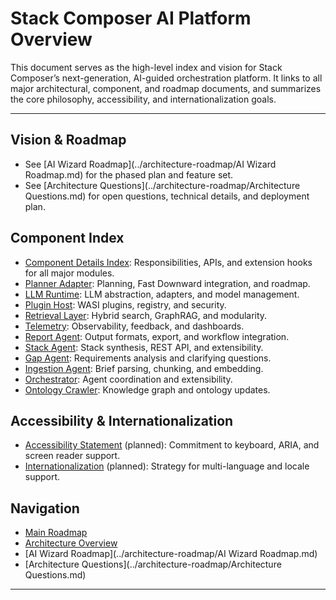 # Stack Composer AI Platform Overview

This document serves as the high-level index and vision for Stack Composer’s next-generation, AI-guided orchestration platform. It links to all major architectural, component, and roadmap documents, and summarizes the core philosophy, accessibility, and internationalization goals.

---

## Vision & Roadmap

- See [AI Wizard Roadmap](../architecture-roadmap/AI Wizard Roadmap.md) for the phased plan and feature set.
- See [Architecture Questions](../architecture-roadmap/Architecture Questions.md) for open questions, technical details, and deployment plan.

## Component Index

- [Component Details Index](../extensibility/component-details.md): Responsibilities, APIs, and extension hooks for all major modules.
- [Planner Adapter](../component-details/planner-adapter.md): Planning, Fast Downward integration, and roadmap.
- [LLM Runtime](../component-details/llm-runtime.md): LLM abstraction, adapters, and model management.
- [Plugin Host](../component-details/plugin-host.md): WASI plugins, registry, and security.
- [Retrieval Layer](../component-details/retrieval-layer.md): Hybrid search, GraphRAG, and modularity.
- [Telemetry](../component-details/telemetry.md): Observability, feedback, and dashboards.
- [Report Agent](../component-details/report-agent.md): Output formats, export, and workflow integration.
- [Stack Agent](../component-details/stack-agent.md): Stack synthesis, REST API, and extensibility.
- [Gap Agent](../component-details/gap-agent.md): Requirements analysis and clarifying questions.
- [Ingestion Agent](../component-details/ingestion-agent.md): Brief parsing, chunking, and embedding.
- [Orchestrator](../component-details/orchestrator.md): Agent coordination and extensibility.
- [Ontology Crawler](../component-details/ontology-crawler.md): Knowledge graph and ontology updates.

## Accessibility & Internationalization

- [Accessibility Statement](../accessibility.md) (planned): Commitment to keyboard, ARIA, and screen reader support.
- [Internationalization](../internationalization.md) (planned): Strategy for multi-language and locale support.

## Navigation

- [Main Roadmap](roadmap.md)
- [Architecture Overview](architecture-overview.md)
- [AI Wizard Roadmap](../architecture-roadmap/AI Wizard Roadmap.md)
- [Architecture Questions](../architecture-roadmap/Architecture Questions.md)

---
